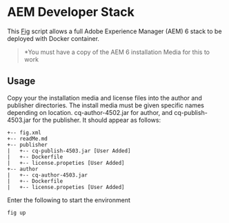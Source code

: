 # AEM Developer Stack

This [Fig](http://www.fig.sh/) script allows a full Adobe Experience Manager (AEM)
6 stack to be deployed with Docker container.

> *You must have a copy of the AEM 6 installation Media for this to work

## Usage
Copy your the installation media and license files into the author and publisher directories.
The install media must be given specific names depending on location. cq-author-4502.jar for author, and cq-publish-4503.jar for the publisher. It should appear as follows:

```
+-- fig.xml
+-- readMe.md
+-- publisher
|   +-- cq-publish-4503.jar [User Added]
|   +-- Dockerfile
|   +-- license.propeties [User Added]
+-- author
|   +-- cq-author-4503.jar
|   +-- Dockerfile
|   +-- license.propeties [User Added]
```

Enter the following to start the environment
```bash
fig up
```
